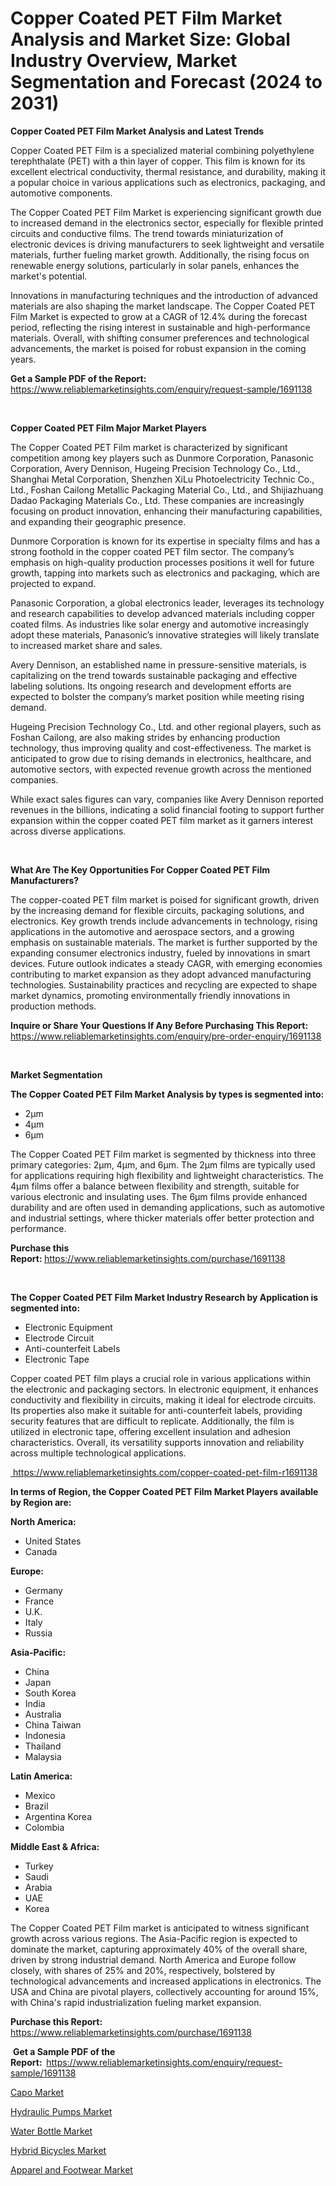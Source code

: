 <p><h1>Copper Coated PET Film Market Analysis and Market Size: Global Industry Overview, Market Segmentation and Forecast (2024 to 2031)</h1></p><p><strong>Copper Coated PET Film Market Analysis and Latest Trends</strong></p>
<p><p>Copper Coated PET Film is a specialized material combining polyethylene terephthalate (PET) with a thin layer of copper. This film is known for its excellent electrical conductivity, thermal resistance, and durability, making it a popular choice in various applications such as electronics, packaging, and automotive components.</p><p>The Copper Coated PET Film Market is experiencing significant growth due to increased demand in the electronics sector, especially for flexible printed circuits and conductive films. The trend towards miniaturization of electronic devices is driving manufacturers to seek lightweight and versatile materials, further fueling market growth. Additionally, the rising focus on renewable energy solutions, particularly in solar panels, enhances the market's potential.</p><p>Innovations in manufacturing techniques and the introduction of advanced materials are also shaping the market landscape. The Copper Coated PET Film Market is expected to grow at a CAGR of 12.4% during the forecast period, reflecting the rising interest in sustainable and high-performance materials. Overall, with shifting consumer preferences and technological advancements, the market is poised for robust expansion in the coming years.</p></p>
<p><strong>Get a Sample PDF of the Report:&nbsp;</strong> <a href="https://www.reliablemarketinsights.com/enquiry/request-sample/1691138?utm_campaign=1622&utm_medium=2&utm_source=Github&utm_content=ia&utm_term=17102024&utm_id=copper-coated-pet-film">https://www.reliablemarketinsights.com/enquiry/request-sample/1691138</a></p>
<p>&nbsp;</p>
<p><strong>Copper Coated PET Film Major Market Players</strong></p>
<p><p>The Copper Coated PET Film market is characterized by significant competition among key players such as Dunmore Corporation, Panasonic Corporation, Avery Dennison, Hugeing Precision Technology Co., Ltd., Shanghai Metal Corporation, Shenzhen XiLu Photoelectricity Technic Co., Ltd., Foshan Cailong Metallic Packaging Material Co., Ltd., and Shijiazhuang Dadao Packaging Materials Co., Ltd. These companies are increasingly focusing on product innovation, enhancing their manufacturing capabilities, and expanding their geographic presence.</p><p>Dunmore Corporation is known for its expertise in specialty films and has a strong foothold in the copper coated PET film sector. The company’s emphasis on high-quality production processes positions it well for future growth, tapping into markets such as electronics and packaging, which are projected to expand.</p><p>Panasonic Corporation, a global electronics leader, leverages its technology and research capabilities to develop advanced materials including copper coated films. As industries like solar energy and automotive increasingly adopt these materials, Panasonic’s innovative strategies will likely translate to increased market share and sales.</p><p>Avery Dennison, an established name in pressure-sensitive materials, is capitalizing on the trend towards sustainable packaging and effective labeling solutions. Its ongoing research and development efforts are expected to bolster the company’s market position while meeting rising demand.</p><p>Hugeing Precision Technology Co., Ltd. and other regional players, such as Foshan Cailong, are also making strides by enhancing production technology, thus improving quality and cost-effectiveness. The market is anticipated to grow due to rising demands in electronics, healthcare, and automotive sectors, with expected revenue growth across the mentioned companies.</p><p>While exact sales figures can vary, companies like Avery Dennison reported revenues in the billions, indicating a solid financial footing to support further expansion within the copper coated PET film market as it garners interest across diverse applications.</p></p>
<p>&nbsp;</p>
<p><strong>What Are The Key Opportunities For Copper Coated PET Film Manufacturers?</strong></p>
<p><p>The copper-coated PET film market is poised for significant growth, driven by the increasing demand for flexible circuits, packaging solutions, and electronics. Key growth trends include advancements in technology, rising applications in the automotive and aerospace sectors, and a growing emphasis on sustainable materials. The market is further supported by the expanding consumer electronics industry, fueled by innovations in smart devices. Future outlook indicates a steady CAGR, with emerging economies contributing to market expansion as they adopt advanced manufacturing technologies. Sustainability practices and recycling are expected to shape market dynamics, promoting environmentally friendly innovations in production methods.</p></p>
<p><strong>Inquire or Share Your Questions If Any Before Purchasing This Report:</strong> <a href="https://www.reliablemarketinsights.com/enquiry/pre-order-enquiry/1691138?utm_campaign=1622&utm_medium=2&utm_source=Github&utm_content=ia&utm_term=17102024&utm_id=copper-coated-pet-film">https://www.reliablemarketinsights.com/enquiry/pre-order-enquiry/1691138</a></p>
<p>&nbsp;</p>
<p><strong>Market Segmentation</strong></p>
<p><strong>The Copper Coated PET Film Market Analysis by types is segmented into:</strong></p>
<p><ul><li>2μm</li><li>4μm</li><li>6μm</li></ul></p>
<p><p>The Copper Coated PET Film market is segmented by thickness into three primary categories: 2μm, 4μm, and 6μm. The 2μm films are typically used for applications requiring high flexibility and lightweight characteristics. The 4μm films offer a balance between flexibility and strength, suitable for various electronic and insulating uses. The 6μm films provide enhanced durability and are often used in demanding applications, such as automotive and industrial settings, where thicker materials offer better protection and performance.</p></p>
<p><strong>Purchase this Report:&nbsp;</strong><a href="https://www.reliablemarketinsights.com/purchase/1691138?utm_campaign=1622&utm_medium=2&utm_source=Github&utm_content=ia&utm_term=17102024&utm_id=copper-coated-pet-film">https://www.reliablemarketinsights.com/purchase/1691138</a></p>
<p>&nbsp;</p>
<p><strong>The Copper Coated PET Film Market Industry Research by Application is segmented into:</strong></p>
<p><ul><li>Electronic Equipment</li><li>Electrode Circuit</li><li>Anti-counterfeit Labels</li><li>Electronic Tape</li></ul></p>
<p><p>Copper coated PET film plays a crucial role in various applications within the electronic and packaging sectors. In electronic equipment, it enhances conductivity and flexibility in circuits, making it ideal for electrode circuits. Its properties also make it suitable for anti-counterfeit labels, providing security features that are difficult to replicate. Additionally, the film is utilized in electronic tape, offering excellent insulation and adhesion characteristics. Overall, its versatility supports innovation and reliability across multiple technological applications.</p></p>
<p><a href="https://www.reliablemarketinsights.com/copper-coated-pet-film-r1691138?utm_campaign=1622&utm_medium=2&utm_source=Github&utm_content=ia&utm_term=17102024&utm_id=copper-coated-pet-film">&nbsp;https://www.reliablemarketinsights.com/copper-coated-pet-film-r1691138</a></p>
<p><strong>In terms of Region, the Copper Coated PET Film Market Players available by Region are:</strong></p>
<p>
    <p> <strong> North America: </strong>
        <ul>
            <li>United States</li>
            <li>Canada</li>
        </ul>
        </p> 
    <p> <strong> Europe: </strong>
        <ul>
            <li>Germany</li>
            <li>France</li>
            <li>U.K.</li>
            <li>Italy</li>
            <li>Russia</li>
        </ul>
        </p> 
    <p> <strong> Asia-Pacific: </strong>
        <ul>
            <li>China</li>
            <li>Japan</li>
            <li>South Korea</li>
            <li>India</li>
            <li>Australia</li>
            <li>China Taiwan</li>
            <li>Indonesia</li>
            <li>Thailand</li>
            <li>Malaysia</li>
        </ul>
        </p> 
    <p> <strong> Latin America: </strong>
        <ul>
            <li>Mexico</li>
            <li>Brazil</li>
            <li>Argentina Korea</li>
            <li>Colombia</li>
        </ul>
        </p> 
    <p> <strong> Middle East & Africa: </strong>
        <ul>
            <li>Turkey</li>
            <li>Saudi</li>
            <li>Arabia</li>
            <li>UAE</li>
            <li>Korea</li>
        </ul>
    </p>
    </p>
<p><p>The Copper Coated PET Film market is anticipated to witness significant growth across various regions. The Asia-Pacific region is expected to dominate the market, capturing approximately 40% of the overall share, driven by strong industrial demand. North America and Europe follow closely, with shares of 25% and 20%, respectively, bolstered by technological advancements and increased applications in electronics. The USA and China are pivotal players, collectively accounting for around 15%, with China's rapid industrialization fueling market expansion.</p></p>
<p><strong>Purchase this Report: </strong><a href="https://www.reliablemarketinsights.com/purchase/1691138?utm_campaign=1622&utm_medium=2&utm_source=Github&utm_content=ia&utm_term=17102024&utm_id=copper-coated-pet-film">https://www.reliablemarketinsights.com/purchase/1691138</a></p>
<p>&nbsp;<strong>Get a Sample PDF of the Report:&nbsp;&nbsp;</strong><a href="https://www.reliablemarketinsights.com/enquiry/request-sample/1691138?utm_campaign=1622&utm_medium=2&utm_source=Github&utm_content=ia&utm_term=17102024&utm_id=copper-coated-pet-film">https://www.reliablemarketinsights.com/enquiry/request-sample/1691138</a></p>
<p><strong></strong></p>
<p><p><a href="https://github.com/JosephineMcguire65/Market-Research-Report-List-1/blob/main/capo-market.md?utm_campaign=1622&utm_medium=2&utm_source=Github&utm_content=ia&utm_term=17102024&utm_id=copper-coated-pet-film">Capo Market</a></p><p><a href="https://issuu.com/reportprime-2/docs/hydraulic-pumps-market-size-2030.pp_a6f9eb3a78026b?utm_campaign=1622&utm_medium=2&utm_source=Github&utm_content=ia&utm_term=17102024&utm_id=copper-coated-pet-film">Hydraulic Pumps Market</a></p><p><a href="https://www.linkedin.com/pulse/water-bottle-market-drivers-challenges-forecast-2024-2031-h5thc?utm_campaign=1622&utm_medium=2&utm_source=Github&utm_content=ia&utm_term=17102024&utm_id=copper-coated-pet-film">Water Bottle Market</a></p><p><a href="https://www.linkedin.com/pulse/driving-forces-global-hybrid-bicycles-market-trends-applications-huoic?utm_campaign=1622&utm_medium=2&utm_source=Github&utm_content=ia&utm_term=17102024&utm_id=copper-coated-pet-film">Hybrid Bicycles Market</a></p><p><a href="https://www.linkedin.com/pulse/apparel-footwear-revenue-growth-report-2024-2031-crowd-data-2gumc?utm_campaign=1622&utm_medium=2&utm_source=Github&utm_content=ia&utm_term=17102024&utm_id=copper-coated-pet-film">Apparel and Footwear Market</a></p></p>